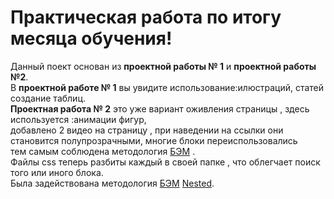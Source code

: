 # Практическая работа по итогу месяца обучения!  
Данный поект основан из __проектной работы № 1__ и __проектной работы №2__.   
В __проектной работе № 1__ вы увидите использование:илюстраций, статей создание таблиц.  
__Проектная работа № 2__ это уже вариант оживления страницы , здесь используется :анимации фигур,  
добавлено 2 видео на страницу , при наведении на ссылки они становится полупрозрачными, многие блоки переиспользовались  
тем самым соблюдена методология [БЭМ](https://ru.bem.info/methodology/) .  
Файлы css теперь разбиты каждый в своей папке , что облегчает поиск того или иного блока.  
Была задействована методология [БЭМ](https://ru.bem.info/methodology/) [Nested](https://ru.bem.info/methodology/filestructure/#nested). 
